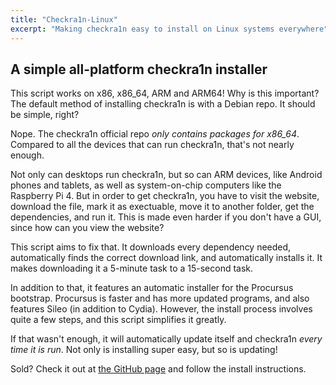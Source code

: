 ```yaml
---
title: "Checkra1n-Linux"
excerpt: "Making checkra1n easy to install on Linux systems everywhere"
---
```

## A simple all-platform checkra1n installer
This script works on x86, x86\_64, ARM and ARM64! Why is this important? The default method of installing checkra1n is with a Debian repo. It should be simple, right?

Nope. The checkra1n official repo _only contains packages for x86_64_. Compared to all the devices that can run checkra1n, that's not nearly enough.

Not only can desktops run checkra1n, but so can ARM devices, like Android phones and tablets, as well as system-on-chip computers like the Raspberry Pi 4. But in order to get checkra1n, you have to visit the website, download the file, mark it as exectuable, move it to another folder, get the dependencies, and run it. This is made even harder if you don't have a GUI, since how can you view the website?

This script aims to fix that. It downloads every dependency needed, automatically finds the correct download link, and automatically installs it. It makes downloading it a 5-minute task to a 15-second task.

In addition to that, it features an automatic installer for the Procursus bootstrap. Procursus is faster and has more updated programs, and also features Sileo (in addition to Cydia). However, the install process involves quite a few steps, and this script simplifies it greatly.

If that wasn't enough, it will automatically update itself and checkra1n _every time it is run_. Not only is installing super easy, but so is updating!

Sold? Check it out at [the GitHub page](https://github.com/randomblock1/checkra1n-linux) and follow the install instructions.